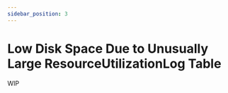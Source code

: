 ```yaml
---
sidebar_position: 3
---
```


# Low Disk Space Due to Unusually Large ResourceUtilizationLog Table

WIP
